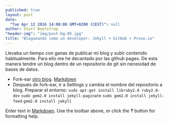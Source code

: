 ```yaml
---
published: true
layout: post
date: 
  "Tue Apr 12 2016 14:00:00 GMT+0200 (CEST)": null
author: Start Bootstrap
"header-img": "img/post-bg-05.jpg"
title: "Blogueando como un developer: Jekyll + GitHub + Prose.io"
---
```



Llevaba un tiempo con ganas de publicar mi blog y subir contenido habitualmente. Para ello me he decantado por las github pages. De esta manera tendre un blog dentro de un repositorio de git sin necesidad de bases de datos.



- Fork-ear [otro blog](https://github.com/IronSummitMedia/startbootstrap-clean-blog-jekyll). [Markdown](http://daringfireball.net/projects/markdown/)
- Después de fork-ear, ir a Settings y cambia el nombre del repositorio a blog.
 Preparar el entorno:
	`sudo apt-get install libruby2.0 ruby2.0-dev`
    `sudo gem2.0 install jekyll-paginate`
	`sudo gem2.0 install jekyll-feed`
	`gem2.0 install jekyll`


Enter text in [Markdown](http://daringfireball.net/projects/markdown/). Use the toolbar above, or click the **?** button for formatting help.
